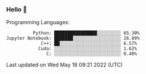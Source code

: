### Hello :panda_face:

Programming Languages:

```
          Python: ████████████████░░░░░░░░░ 65.30%
Jupyter Notebook: ███████░░░░░░░░░░░░░░░░░░ 26.09%
             C++: ██░░░░░░░░░░░░░░░░░░░░░░░ 6.57%
            Cuda: ░░░░░░░░░░░░░░░░░░░░░░░░░ 1.62%
               C: ░░░░░░░░░░░░░░░░░░░░░░░░░ 0.40%
```

Last updated on Wed May 18 09:21 2022 (UTC)
